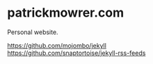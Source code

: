 patrickmowrer.com
=================

Personal website.

https://github.com/mojombo/jekyll  
https://github.com/snaptortoise/jekyll-rss-feeds
